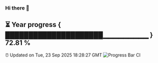 ### Hi there 👋
⏳ Year progress { █████████████████████▁▁▁▁▁▁▁▁▁ } 72.81 %
---
⏰ Updated on Tue, 23 Sep 2025 18:28:27 GMT
![Progress Bar CI](https://github.com/liununu/liununu/workflows/Progress%20Bar%20CI/badge.svg)
